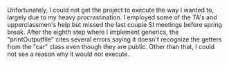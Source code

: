Unfortunately, I could not get the project to execute the way I wanted to, largely due to my heavy procrastination. I 
employed some of the TA's and upperclassmen's help but missed the last couple SI meetings before spring break. After the eighth 
step where I implement generics, the "printOutputfile" cites several errors saying it doesn't recognize the getters from the
"car" class even though they are public. Other than that, I could not see a reason why it would not execute. 
